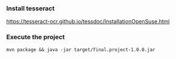 ### Install tesseract

https://tesseract-ocr.github.io/tessdoc/InstallationOpenSuse.html

### Execute the project

```shell
mvn package && java -jar target/final.project-1.0.0.jar
```
